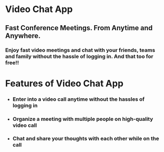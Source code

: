 # Video Chat App

## **Fast Conference Meetings. From Anytime and Anywhere.**

### Enjoy fast video meetings and chat with your friends, teams and family without the hassle of logging in. And that too for free!!

# Features of Video Chat App

- ### Enter into a video call anytime without the hassles of logging in
- ### Organize a meeting with multiple people on high-quality video call
- ### Chat and share your thoughts with each other while on the call
